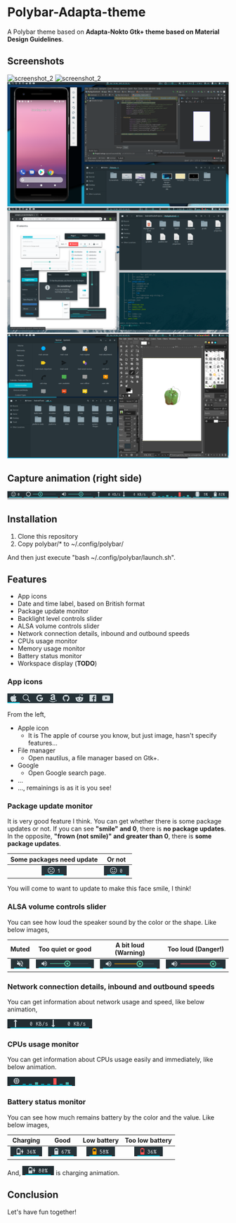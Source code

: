 # Polybar-Adapta-theme

A Polybar theme based on **Adapta-Nokto Gtk+ theme based on Material Design Guidelines**.

## Screenshots

![screenshot_2](https://raw.githubusercontent.com/matoruru/imgs/master/polybar-adapta-theme/screenshot_empty_1.png)
![screenshot_2](https://raw.githubusercontent.com/matoruru/imgs/master/polybar-adapta-theme/screenshot_empty_2.png)
![screenshot_1](https://raw.githubusercontent.com/matoruru/imgs/master/polybar-adapta-theme/screenshot_1.png)
![screenshot_4](https://raw.githubusercontent.com/matoruru/imgs/master/polybar-adapta-theme/screenshot_2.png)
![screenshot_3](https://raw.githubusercontent.com/matoruru/imgs/master/polybar-adapta-theme/screenshot_3.png)

## Capture animation (right side)
![screenshot_2](https://raw.githubusercontent.com/matoruru/imgs/master/polybar-adapta-theme/animation.gif)

## Installation

1. Clone this repository
2. Copy polybar/* to ~/.config/polybar/

And then just execute "bash ~/.config/polybar/launch.sh".

## Features

- App icons
- Date and time label, based on British format
- Package update monitor
- Backlight level controls slider
- ALSA volume controls slider
- Network connection details, inbound and outbound speeds
- CPUs usage monitor
- Memory usage monitor
- Battery status monitor
- Workspace display (**TODO**)

### App icons

![app_icons](https://raw.githubusercontent.com/matoruru/imgs/master/polybar-adapta-theme/app_icons.png)

From the left,
- Apple icon
  - It is The apple of course you know, but just image, hasn't specify features...
- File manager
  - Open nautilus, a file manager based on Gtk+.
- Google
  - Open Google search page.
- ...
- ..., remainings is as it is you see!

### Package update monitor

It is very good feature I think. You can get whether there is some package updates or not.
If you can see **"smile" and 0**, there is **no package updates**. In the opposite, **"frown (not smile)" and greater than 0**, there is **some package updates**.

| Some packages need update | Or not |
| :--: | :--: |
| ![updated](https://raw.githubusercontent.com/matoruru/imgs/master/polybar-adapta-theme/updated.png) | ![notupdated](https://raw.githubusercontent.com/matoruru/imgs/master/polybar-adapta-theme/notupdated.png) |

You will come to want to update to make this face smile, I think!

### ALSA volume controls slider

You can see how loud the speaker sound by the color or the shape.
Like below images,

| Muted | Too quiet or good | A bit loud (Warning) | Too loud (Danger!) |
| :---: | :---------------: | :------------------: | :----------------: |
| ![volume_muted](https://raw.githubusercontent.com/matoruru/imgs/master/polybar-adapta-theme/volume_muted.png) | ![volume_normal](https://raw.githubusercontent.com/matoruru/imgs/master/polybar-adapta-theme/volume_normal.png) | ![volume_yellos](https://raw.githubusercontent.com/matoruru/imgs/master/polybar-adapta-theme/volume_yellow.png) | ![volume_red](https://raw.githubusercontent.com/matoruru/imgs/master/polybar-adapta-theme/volume_red.png) |

### Network connection details, inbound and outbound speeds

You can get information about network usage and speed, like below animation,

![volume_red](https://raw.githubusercontent.com/matoruru/imgs/master/polybar-adapta-theme/animation-network-speed.gif)


### CPUs usage monitor

You can get information about CPUs usage easily and immediately, like below animation.

![volume_red](https://raw.githubusercontent.com/matoruru/imgs/master/polybar-adapta-theme/animation-cpus.gif)


### Battery status monitor

You can see how much remains battery by the color and the value.
Like below images,

| Charging | Good | Low battery | Too low battery |
| :------: | :--: | :---------: | :-------------: |
| ![battery_charing](https://raw.githubusercontent.com/matoruru/imgs/master/polybar-adapta-theme/battery_charging.png) | ![battery_normal](https://raw.githubusercontent.com/matoruru/imgs/master/polybar-adapta-theme/battery_normal.png) | ![battery_yellow](https://raw.githubusercontent.com/matoruru/imgs/master/polybar-adapta-theme/battery_yellow.png) | ![battery_red](https://raw.githubusercontent.com/matoruru/imgs/master/polybar-adapta-theme/battery_red.png) |

And, ![battery_red](https://raw.githubusercontent.com/matoruru/imgs/master/polybar-adapta-theme/animation-charging.gif) is charging animation.

## Conclusion

Let's have fun together!
